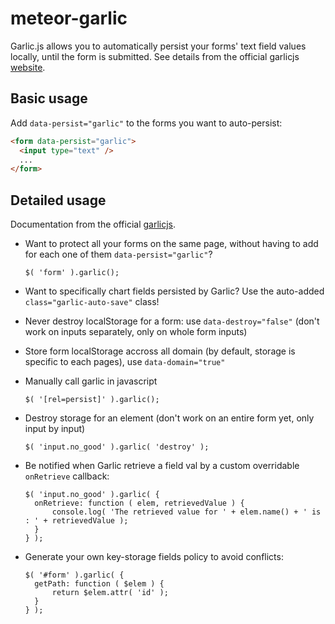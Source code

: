 meteor-garlic
================

Garlic.js allows you to automatically persist your forms' text field values locally, until the form is submitted. See details from the official garlicjs [website](http://garlicjs).

Basic usage
-------------

Add `data-persist="garlic"` to the forms you want to auto-persist:

``` html
<form data-persist="garlic">
  <input type="text" />
  ...
</form>
```

Detailed usage
--------------

Documentation from the official [garlicjs](http://garlicjs.org/).

* Want to protect all your forms on the same page, without having to add for each one of them `data-persist="garlic"`?

    ```
    $( 'form' ).garlic();
    ```
* Want to specifically chart fields persisted by Garlic? Use the auto-added `class="garlic-auto-save"` class!
* Never destroy localStorage for a form: use `data-destroy="false"` (don't work on inputs separately, only on whole form inputs)
* Store form localStorage accross all domain (by default, storage is specific to each pages), use `data-domain="true"`
* Manually call garlic in javascript

    ```
    $( '[rel=persist]' ).garlic();
    ```
* Destroy storage for an element (don't work on an entire form yet, only input by input)

    ```
    $( 'input.no_good' ).garlic( 'destroy' );
    ```
* Be notified when Garlic retrieve a field val by a custom overridable `onRetrieve` callback:

    ```
    $( 'input.no_good' ).garlic( {
      onRetrieve: function ( elem, retrievedValue ) {
          console.log( 'The retrieved value for ' + elem.name() + ' is : ' + retrievedValue );
      }
    } );
    ```
* Generate your own key-storage fields policy to avoid conflicts:

    ```
    $( '#form' ).garlic( {
      getPath: function ( $elem ) {
          return $elem.attr( 'id' );
      }
    } );
    ```
